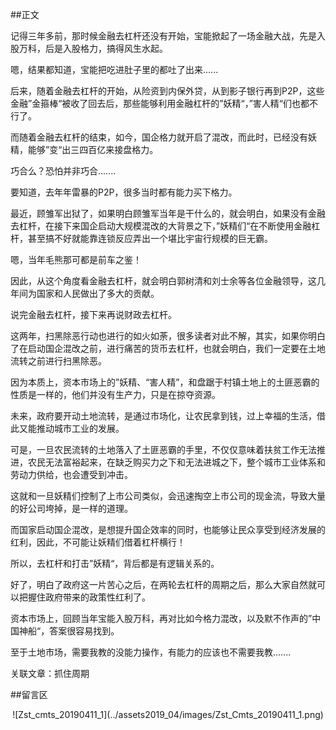 ##正文

记得三年多前，那时候金融去杠杆还没有开始，宝能掀起了一场金融大战，先是入股万科，后是入股格力，搞得风生水起。

嗯，结果都知道，宝能把吃进肚子里的都吐了出来......

后来，随着金融去杠杆的开始，从险资到内保外贷，从到影子银行再到P2P，这些金融”金箍棒“被收了回去后，那些能够利用金融杠杆的”妖精“，”害人精“们也都不行了。

而随着金融去杠杆的结束，如今，国企格力就开启了混改，而此时，已经没有妖精，能够”变“出三四百亿来接盘格力。

巧合么？恐怕并非巧合.......

要知道，去年年雷暴的P2P，很多当时都有能力买下格力。




最近，顾雏军出狱了，如果明白顾雏军当年是干什么的，就会明白，如果没有金融去杠杆，在接下来国企启动大规模混改的大背景之下，”妖精们“在不断使用金融杠杆，甚至搞不好就能靠连锁反应弄出一个堪比宇宙行规模的巨无霸。

嗯，当年毛熊那可都是前车之鉴！

因此，从这个角度看金融去杠杆，就会明白郭树清和刘士余等各位金融领导，这几年间为国家和人民做出了多大的贡献。



说完金融去杠杆，接下来再说财政去杠杆。

这两年，扫黑除恶行动也进行的如火如荼，很多读者对此不解，其实，如果你明白了在启动国企混改之前，进行痛苦的货币去杠杆，也就会明白，我们一定要在土地流转之前进行扫黑除恶。

因为本质上，资本市场上的”妖精、“害人精”，和盘踞于村镇土地上的土匪恶霸的性质是一样的，他们并没有生产力，只是在掠夺资源。

未来，政府要开动土地流转，是通过市场化，让农民拿到钱，过上幸福的生活，借此又能推动城市工业的发展。

可是，一旦农民流转的土地落入了土匪恶霸的手里，不仅仅意味着扶贫工作无法推进，农民无法富裕起来，在缺乏购买力之下和无法进城之下，整个城市工业体系和劳动力供给，也会遭受到冲击。

这就和一旦妖精们控制了上市公司类似，会迅速掏空上市公司的现金流，导致大量的好公司垮掉，是一样的道理。

而国家启动国企混改，是想提升国企效率的同时，也能够让民众享受到经济发展的红利，因此，不可能让妖精们借着杠杆横行！

所以，去杠杆和打击”妖精“，背后都是有逻辑关系的。


好了，明白了政府这一片苦心之后，在两轮去杠杆的周期之后，那么大家自然就可以把握住政府带来的政策性红利了。

资本市场上，回顾当年宝能入股万科，再对比如今格力混改，以及默不作声的”中国神船“，答案很容易找到。

至于土地市场，需要我教的没能力操作，有能力的应该也不需要我教.......

关联文章：抓住周期

##留言区
 <div align="center">![Zst_cmts_20190411_1](../assets2019_04/images/Zst_Cmts_20190411_1.png)</div>